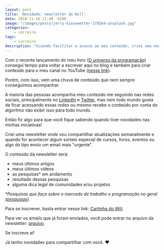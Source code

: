 ```yaml
---
layout: post
title: 'Novidade: newsletter do Will'
date: 2018-11-16 11:49 -0200
image: "/images/posts/jerry-kiesewetter-179264-unsplash.jpg"
categories:
    - carreira
tags:
    - carreira
description: "Visando facilitar o acesso ao meu conteúdo, criei uma newsletter para quem quer ficar sempre atualizado(a)."
---
```

Com o recente lançamento do meu livro ([O universo da programação](https://bit.ly/universo-da-programacao)) consegui tempo para voltar a escrever aqui no blog e também para criar conteúdo para o meu canal no YouTube ([nesse link](https://bit.ly/will-tube)).

Porém, com isso, vem uma chuva de conteúdo que nem sempre conseguimos acompanhar.

A maioria das pessoas acompanha meu conteúdo me seguindo nas redes sociais, principalmente no [LinkedIn](https://www.linkedin.com/in/william-oliveira) e [Twitter](https://twitter.com/w_oliveiras), mas nem todo mundo gosta de ficar acessando essas redes ou mesmo recebe o conteúdo por conta do algoritmo não exibir isso para todo mundo.

Então fiz algo para que você fique sabendo quando tiver novidades nas minhas iniciativas!

Criei uma newsletter onde vou compartilhar atualizações semanalmente e quando for acontecer algum sorteio especial de cursos, livros, eventos ou algo do tipo envio um email mais "urgente".

O conteúdo da newsletter será:

- meus últimos artigos
- meus últimos vídeos
- as pesquisas* em andamento
- resultado dessas pesquisas
- alguma dica legal de comunidades e/ou projetos


**Pesquisas que faço sobre o mercado de trabalho e programação no geral ([pesquisas](/pesquisas)).*

Para se inscrever, basta entrar nesse link: [Cartinha do Will](https://bit.ly/cartinha-do-will).

Para ver os emails que já foram enviados, você pode entrar no arquivo da newsletter: [arquivo](https://us15.campaign-archive.com/home/?u=f08be7ffa819062c5f89d9a9d&id=475c0fe36c).

Se inscreve aí!

Já tenho novidades para compartilhar com você. :heart:
